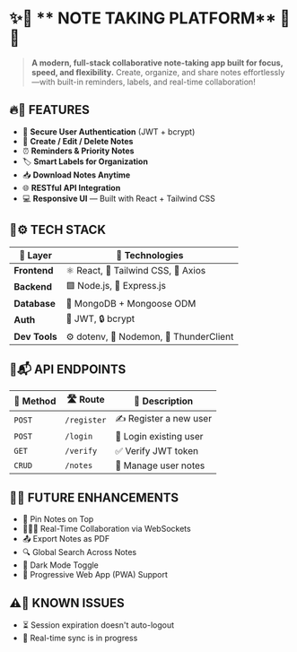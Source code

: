 # ✨📝 ** NOTE TAKING PLATFORM** 📝✨

> **A modern, full-stack collaborative note-taking app built for focus, speed, and flexibility.**
> Create, organize, and share notes effortlessly—with built-in reminders, labels, and real-time collaboration!

## 🔥🚀 **FEATURES**

* 🔐 **Secure User Authentication** (JWT + bcrypt)
* 📝 **Create / Edit / Delete Notes**
* ⏰ **Reminders & Priority Notes**
* 🏷️ **Smart Labels for Organization**
* 📥 **Download Notes Anytime**
* 🌐 **RESTful API Integration**
* 💻 **Responsive UI** — Built with React + Tailwind CSS
  
## 🧰⚙️ **TECH STACK**

| 🧱 Layer      | 🔧 Technologies                         |
| ------------- | --------------------------------------- |
| **Frontend**  | ⚛️ React, 🎨 Tailwind CSS, 🔄 Axios     |
| **Backend**   | 🟩 Node.js, 🚂 Express.js               |
| **Database**  | 🍃 MongoDB + Mongoose ODM               |
| **Auth**      | 🔑 JWT, 🔒 bcrypt                       |
| **Dev Tools** | ⚙️ dotenv, 🚀 Nodemon, 🧪 ThunderClient |

## 📡📬 **API ENDPOINTS**

| 📍 Method | 🛣️ Route   | 📝 Description         |
| --------- | ----------- | ---------------------- |
| `POST`    | `/register` | ✍️ Register a new user |
| `POST`    | `/login`    | 🔑 Login existing user |
| `GET`     | `/verify`   | ✅ Verify JWT token     |
| `CRUD`    | `/notes`    | 📒 Manage user notes   |

## 🌟🔮 **FUTURE ENHANCEMENTS**

* 📌 Pin Notes on Top
* 🧑‍🤝‍🧑 Real-Time Collaboration via WebSockets
* 📤 Export Notes as PDF
* 🔍 Global Search Across Notes
* 🌙 Dark Mode Toggle
* 📱 Progressive Web App (PWA) Support

## ⚠️🐞 **KNOWN ISSUES**

* ⏳ Session expiration doesn't auto-logout
* 🔄 Real-time sync is in progress
